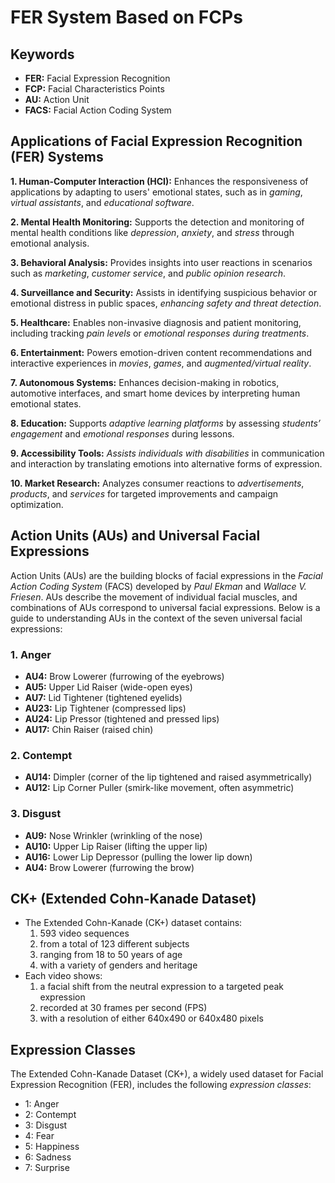 # FER System Based on FCPs

## Keywords
* **FER:** Facial Expression Recognition
* **FCP:** Facial Characteristics Points
* **AU:** Action Unit
* **FACS:** Facial Action Coding System

## Applications of Facial Expression Recognition (FER) Systems
**1. Human-Computer Interaction (HCI):** 
Enhances the responsiveness of applications by adapting to users' emotional states, such as in _gaming_, _virtual assistants_, and _educational software_.

**2. Mental Health Monitoring:**
Supports the detection and monitoring of mental health conditions like _depression_, _anxiety_, and _stress_ through emotional analysis.

**3. Behavioral Analysis:**
Provides insights into user reactions in scenarios such as _marketing_, _customer service_, and _public opinion research_.

**4. Surveillance and Security:** 
Assists in identifying suspicious behavior or emotional distress in public spaces, _enhancing safety and threat detection_.

**5. Healthcare:** 
Enables non-invasive diagnosis and patient monitoring, including tracking _pain levels_ or _emotional responses during treatments_.

**6. Entertainment:** 
Powers emotion-driven content recommendations and interactive experiences in _movies_, _games_, and _augmented/virtual reality_.

**7. Autonomous Systems:** 
Enhances decision-making in robotics, automotive interfaces, and smart home devices by interpreting human emotional states.

**8. Education:** 
Supports _adaptive learning platforms_ by assessing _students’ engagement_ and _emotional responses_ during lessons.

**9. Accessibility Tools:** 
_Assists individuals with disabilities_ in communication and interaction by translating emotions into alternative forms of expression.

**10. Market Research:** 
Analyzes consumer reactions to _advertisements_, _products_, and _services_ for targeted improvements and campaign optimization.

## Action Units (AUs) and Universal Facial Expressions
Action Units (AUs) are the building blocks of facial expressions in the _Facial Action Coding System_ (FACS) developed by _Paul Ekman_ and _Wallace V. Friesen_. AUs describe the movement of individual facial muscles, and combinations of AUs correspond to universal facial expressions. Below is a guide to understanding AUs in the context of the seven universal facial expressions:

### 1. Anger
* **AU4:** Brow Lowerer (furrowing of the eyebrows)
* **AU5:** Upper Lid Raiser (wide-open eyes)
* **AU7:** Lid Tightener (tightened eyelids)
* **AU23:** Lip Tightener (compressed lips)
* **AU24:** Lip Pressor (tightened and pressed lips)
* **AU17:** Chin Raiser (raised chin)

### 2. Contempt
* **AU14:** Dimpler (corner of the lip tightened and raised asymmetrically)
* **AU12:** Lip Corner Puller (smirk-like movement, often asymmetric)

### 3. Disgust
* **AU9:** Nose Wrinkler (wrinkling of the nose)
* **AU10:** Upper Lip Raiser (lifting the upper lip)
* **AU16:** Lower Lip Depressor (pulling the lower lip down)
* **AU4:** Brow Lowerer (furrowing the brow)


## CK+ (Extended Cohn-Kanade Dataset)
* The Extended Cohn-Kanade (CK+) dataset contains:
  1. 593 video sequences
  2. from a total of 123 different subjects
  3. ranging from 18 to 50 years of age
  4. with a variety of genders and heritage
* Each video shows:
  1. a facial shift from the neutral expression to a targeted peak expression
  2. recorded at 30 frames per second (FPS)
  3. with a resolution of either 640x490 or 640x480 pixels

## Expression Classes
The Extended Cohn-Kanade Dataset (CK+), a widely used dataset for Facial Expression Recognition (FER), includes the following _expression classes_:
* 1: Anger
* 2: Contempt
* 3: Disgust
* 4: Fear
* 5: Happiness
* 6: Sadness
* 7: Surprise

